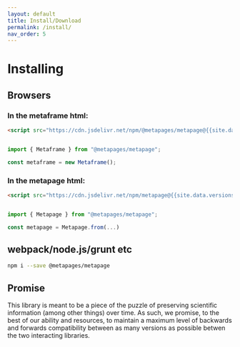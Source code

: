```yaml
---
layout: default
title: Install/Download
permalink: /install/
nav_order: 5
---
```


# Installing

## Browsers

### In the metaframe html:

```html
<script src="https://cdn.jsdelivr.net/npm/@metapages/metapage@{{site.data.versions.versions.last}}/browser/metaframe/index.js"></script>
```

```javascript

import { Metaframe } from "@metapages/metapage";

const metaframe = new Metaframe();

```

### In the metapage html:

```html
<script src="https://cdn.jsdelivr.net/npm/metapage@{{site.data.versions.versions.last}}/browser/metapage/index.js"></script>
```


```javascript

import { Metapage } from "@metapages/metapage";

const metapage = Metapage.from(...)

```

## webpack/node.js/grunt etc

```bash
npm i --save @metapages/metapage
```

## Promise

This library is meant to be a piece of the puzzle of preserving scientific information (among other things) over time. As such, we promise, to the best of our ability and resources, to maintain a maximum level of backwards and forwards compatibility between as many versions as possible betwen the two interacting libraries.

